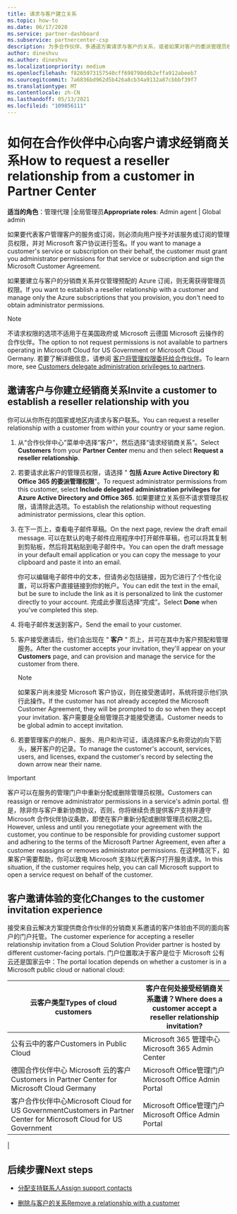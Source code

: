 ```yaml
---
title: 请求与客户建立关系
ms.topic: how-to
ms.date: 06/17/2020
ms.service: partner-dashboard
ms.subservice: partnercenter-csp
description: 为多合作伙伴、多通道方案请求与客户的关系，或者如果对客户的委派管理员权限需要还原，则为。
author: dineshvu
ms.author: dineshvu
ms.localizationpriority: medium
ms.openlocfilehash: f8265973157540cff698790ddb2effa912abeeb7
ms.sourcegitcommit: 7a6836bd962d5b426a8cb34a9132a87cbbbf39f7
ms.translationtype: MT
ms.contentlocale: zh-CN
ms.lasthandoff: 05/13/2021
ms.locfileid: "109856111"
---
```

# <a name="how-to-request-a-reseller-relationship-from-a-customer-in-partner-center"></a><span data-ttu-id="c168f-103">如何在合作伙伴中心向客户请求经销商关系</span><span class="sxs-lookup"><span data-stu-id="c168f-103">How to request a reseller relationship from a customer in Partner Center</span></span>

<span data-ttu-id="c168f-104">**适当的角色**：管理代理 |全局管理员</span><span class="sxs-lookup"><span data-stu-id="c168f-104">**Appropriate roles**: Admin agent | Global admin</span></span>

<span data-ttu-id="c168f-105">如果要代表客户管理客户的服务或订阅，则必须向用户授予对该服务或订阅的管理员权限，并对 Microsoft 客户协议进行签名。</span><span class="sxs-lookup"><span data-stu-id="c168f-105">If you want to manage a customer's service or subscription on their behalf, the customer must grant you administrator permissions for that service or subscription and sign the Microsoft Customer Agreement.</span></span>

<span data-ttu-id="c168f-106">如果要建立与客户的分销商关系并仅管理预配的 Azure 订阅，则无需获得管理员权限。</span><span class="sxs-lookup"><span data-stu-id="c168f-106">If you want to establish a reseller relationship with a customer and manage only the Azure subscriptions that you provision, you don't need to obtain administrator permissions.</span></span>

>[!NOTE] 
><span data-ttu-id="c168f-107">不请求权限的选项不适用于在美国政府或 Microsoft 云德国 Microsoft 云操作的合作伙伴。</span><span class="sxs-lookup"><span data-stu-id="c168f-107">The option to not request permissions is not available to partners operating in Microsoft Cloud for US Government or Microsoft Cloud Germany.</span></span> <span data-ttu-id="c168f-108">若要了解详细信息，请参阅 [客户将管理权限委托给合作伙伴](customers-revoke-admin-privileges.md)。</span><span class="sxs-lookup"><span data-stu-id="c168f-108">To learn more, see [Customers delegate administration privileges to partners](customers-revoke-admin-privileges.md).</span></span>

## <a name="invite-a-customer-to-establish-a-reseller-relationship-with-you"></a><span data-ttu-id="c168f-109">邀请客户与你建立经销商关系</span><span class="sxs-lookup"><span data-stu-id="c168f-109">Invite a customer to establish a reseller relationship with you</span></span>

<span data-ttu-id="c168f-110">你可以从你所在的国家或地区内请求与客户联系。</span><span class="sxs-lookup"><span data-stu-id="c168f-110">You can request a reseller relationship with a customer from within your country or your same region.</span></span>

1. <span data-ttu-id="c168f-111">从“合作伙伴中心”菜单中选择“客户”，然后选择“请求经销商关系”。</span><span class="sxs-lookup"><span data-stu-id="c168f-111">Select **Customers** from your **Partner Center** menu and then select **Request a reseller relationship**.</span></span>

2. <span data-ttu-id="c168f-112">若要请求此客户的管理员权限，请选择 " **包括 Azure Active Directory 和 Office 365 的委派管理权限**"。</span><span class="sxs-lookup"><span data-stu-id="c168f-112">To request administrator permissions from this customer, select **Include delegated administration privileges for Azure Active Directory and Office 365**.</span></span> <span data-ttu-id="c168f-113">如果要建立关系但不请求管理员权限，请清除此选项。</span><span class="sxs-lookup"><span data-stu-id="c168f-113">To establish the relationship without requesting administrator permissions, clear this option.</span></span>

3. <span data-ttu-id="c168f-114">在下一页上，查看电子邮件草稿。</span><span class="sxs-lookup"><span data-stu-id="c168f-114">On the next page, review the draft email message.</span></span> <span data-ttu-id="c168f-115">可以在默认的电子邮件应用程序中打开邮件草稿，也可以将其复制到剪贴板，然后将其粘贴到电子邮件中。</span><span class="sxs-lookup"><span data-stu-id="c168f-115">You can open the draft message in your default email application or you can copy the message to your clipboard and paste it into an email.</span></span>

   <span data-ttu-id="c168f-116">你可以编辑电子邮件中的文本，但请务必包括链接，因为它进行了个性化设置，可以将客户直接链接到你的帐户。</span><span class="sxs-lookup"><span data-stu-id="c168f-116">You can edit the text in the email, but be sure to include the link as it is personalized to link the customer directly to your account.</span></span> <span data-ttu-id="c168f-117">完成此步骤后选择“完成”。</span><span class="sxs-lookup"><span data-stu-id="c168f-117">Select **Done** when you've completed this step.</span></span>

4. <span data-ttu-id="c168f-118">将电子邮件发送到客户。</span><span class="sxs-lookup"><span data-stu-id="c168f-118">Send the email to your customer.</span></span>

5. <span data-ttu-id="c168f-119">客户接受邀请后，他们会出现在 " **客户** " 页上，并可在其中为客户预配和管理服务。</span><span class="sxs-lookup"><span data-stu-id="c168f-119">After the customer accepts your invitation, they'll appear on your **Customers** page, and can provision and manage the service for the customer from there.</span></span>

   > [!NOTE]
   > <span data-ttu-id="c168f-120">如果客户尚未接受 Microsoft 客户协议，则在接受邀请时，系统将提示他们执行此操作。</span><span class="sxs-lookup"><span data-stu-id="c168f-120">If the customer has not already accepted the Microsoft Customer Agreement, they will be prompted to do so when they accept your invitation.</span></span> <span data-ttu-id="c168f-121">客户需要是全局管理员才能接受邀请。</span><span class="sxs-lookup"><span data-stu-id="c168f-121">Customer needs to be global admin to accept invitation.</span></span>

6. <span data-ttu-id="c168f-122">若要管理客户的帐户、服务、用户和许可证，请选择客户名称旁边的向下箭头，展开客户的记录。</span><span class="sxs-lookup"><span data-stu-id="c168f-122">To manage the customer's account, services, users, and licenses, expand the customer's record by selecting the down arrow near their name.</span></span>

> [!IMPORTANT]  
> <span data-ttu-id="c168f-123">客户可以在服务的管理门户中重新分配或删除管理员权限。</span><span class="sxs-lookup"><span data-stu-id="c168f-123">Customers can reassign or remove administrator permissions in a service's admin portal.</span></span> <span data-ttu-id="c168f-124">但是，除非你与客户重新协商协议，否则，你将继续负责提供客户支持并遵守 Microsoft 合作伙伴协议条款，即使在客户重新分配或删除管理员权限之后。</span><span class="sxs-lookup"><span data-stu-id="c168f-124">However, unless and until you renegotiate your agreement with the customer, you continue to be responsible for providing customer support and adhering to the terms of the Microsoft Partner Agreement, even after a customer reassigns or removes administrator permissions.</span></span> <span data-ttu-id="c168f-125">在这种情况下，如果客户需要帮助，你可以致电 Microsoft 支持以代表客户打开服务请求。</span><span class="sxs-lookup"><span data-stu-id="c168f-125">In this situation, if the customer requires help, you can call Microsoft support to open a service request on behalf of the customer.</span></span>

## <a name="changes-to-the-customer-invitation-experience"></a><span data-ttu-id="c168f-126">客户邀请体验的变化</span><span class="sxs-lookup"><span data-stu-id="c168f-126">Changes to the customer invitation experience</span></span>

<span data-ttu-id="c168f-127">接受来自云解决方案提供商合作伙伴的分销商关系邀请的客户体验由不同的面向客户的门户托管。</span><span class="sxs-lookup"><span data-stu-id="c168f-127">The customer experience for accepting a reseller relationship invitation from a Cloud Solution Provider partner is hosted by different customer-facing portals.</span></span> <span data-ttu-id="c168f-128">门户位置取决于客户是位于 Microsoft 公有云还是国家云中：</span><span class="sxs-lookup"><span data-stu-id="c168f-128">The portal location depends on whether a customer is in a Microsoft public cloud or national cloud:</span></span>

|<span data-ttu-id="c168f-129">云客户类型</span><span class="sxs-lookup"><span data-stu-id="c168f-129">Types of cloud customers</span></span>  | <span data-ttu-id="c168f-130">客户在何处接受经销商关系邀请？</span><span class="sxs-lookup"><span data-stu-id="c168f-130">Where does a customer accept a reseller relationship invitation?</span></span> |
|---------|---------
| <span data-ttu-id="c168f-131">公有云中的客户</span><span class="sxs-lookup"><span data-stu-id="c168f-131">Customers in Public Cloud</span></span> | <span data-ttu-id="c168f-132">Microsoft 365 管理中心</span><span class="sxs-lookup"><span data-stu-id="c168f-132">Microsoft 365 Admin Center</span></span> |
| <span data-ttu-id="c168f-133">德国合作伙伴中心 Microsoft 云的客户</span><span class="sxs-lookup"><span data-stu-id="c168f-133">Customers in Partner Center for Microsoft Cloud Germany</span></span> | <span data-ttu-id="c168f-134">Microsoft Office管理门户</span><span class="sxs-lookup"><span data-stu-id="c168f-134">Microsoft Office Admin Portal</span></span> |
| <span data-ttu-id="c168f-135">客户合作伙伴中心Microsoft Cloud for US Government</span><span class="sxs-lookup"><span data-stu-id="c168f-135">Customers in Partner Center for Microsoft Cloud for US Government</span></span> | <span data-ttu-id="c168f-136">Microsoft Office管理门户</span><span class="sxs-lookup"><span data-stu-id="c168f-136">Microsoft Office Admin Portal</span></span> |
|

## <a name="next-steps"></a><span data-ttu-id="c168f-137">后续步骤</span><span class="sxs-lookup"><span data-stu-id="c168f-137">Next steps</span></span>

- [<span data-ttu-id="c168f-138">分配支持联系人</span><span class="sxs-lookup"><span data-stu-id="c168f-138">Assign support contacts</span></span>](assign-support-contacts.md)

- [<span data-ttu-id="c168f-139">删除与客户的关系</span><span class="sxs-lookup"><span data-stu-id="c168f-139">Remove a relationship with a customer</span></span>](remove-a-relationship.md)
